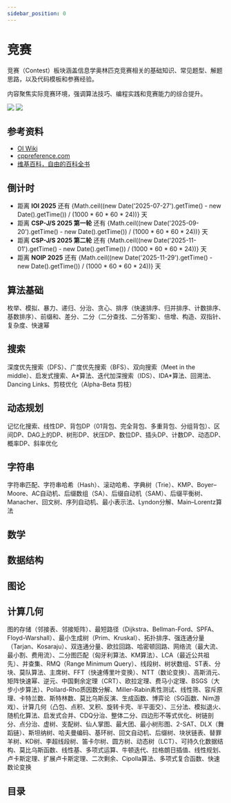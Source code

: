 ```yaml
---
sidebar_position: 0
---
```


# 竞赛

竞赛（Contest）板块涵盖信息学奥林匹克竞赛相关的基础知识、常见题型、解题思路，以及代码模板和参赛经验。

内容聚焦实际竞赛环境，强调算法技巧、编程实践和竞赛能力的综合提升。

![](/img/header/contest-light.png#gh-light-mode-only)
![](/img/header/contest-dark.png#gh-dark-mode-only)

## 参考资料

- [OI Wiki](https://oi-wiki.org)
- [cppreference.com](https://zh.cppreference.com/w/首页)
- [维基百科，自由的百科全书](https://zh.wikipedia.org/zh-cn/Wikipedia:首页)

## 倒计时

- 距离 **IOI 2025** 还有 {Math.ceil((new Date('2025-07-27').getTime() - new Date().getTime()) / (1000 * 60 * 60 * 24))} 天
- 距离 **CSP-J/S 2025 第一轮** 还有 {Math.ceil((new Date('2025-09-20').getTime() - new Date().getTime()) / (1000 * 60 * 60 * 24))} 天
- 距离 **CSP-J/S 2025 第二轮** 还有 {Math.ceil((new Date('2025-11-01').getTime() - new Date().getTime()) / (1000 * 60 * 60 * 24))} 天
- 距离 **NOIP 2025** 还有 {Math.ceil((new Date('2025-11-29').getTime() - new Date().getTime()) / (1000 * 60 * 60 * 24))} 天

## 算法基础

枚举、模拟、暴力、递归、分治、贪心、排序（快速排序、归并排序、计数排序、基数排序）、前缀和、差分、二分（二分查找、二分答案）、倍增、构造、双指针、复杂度、快速幂

## 搜索

深度优先搜索（DFS）、广度优先搜索（BFS）、双向搜索（Meet in the middle）、启发式搜索、A\*算法、迭代加深搜索（IDS）、IDA\*算法、回溯法、Dancing Links、剪枝优化（Alpha-Beta 剪枝）

## 动态规划

记忆化搜索、线性DP、背包DP（01背包、完全背包、多重背包、分组背包）、区间DP、DAG上的DP、树形DP、状压DP、数位DP、插头DP、计数DP、动态DP、概率DP、斜率优化

## 字符串

字符串匹配、字符串哈希（Hash）、滚动哈希、字典树（Trie）、KMP、Boyer–Moore、AC自动机、后缀数组（SA）、后缀自动机（SAM）、后缀平衡树、Manacher、回文树、序列自动机、最小表示法、Lyndon分解、Main–Lorentz算法

## 数学

## 数据结构

## 图论

## 计算几何

图的存储（邻接表、邻接矩阵）、最短路径（Dijkstra、Bellman-Ford、SPFA、Floyd-Warshall）、最小生成树（Prim、Kruskal）、拓扑排序、强连通分量（Tarjan、Kosaraju）、双连通分量、欧拉回路、哈密顿回路、网络流（最大流、最小割、费用流）、二分图匹配（匈牙利算法、KM算法）、LCA（最近公共祖先）、并查集、RMQ（Range Minimum Query）、线段树、树状数组、ST表、分块、莫队算法、主席树、FFT（快速傅里叶变换）、NTT（数论变换）、高斯消元、矩阵快速幂、逆元、中国剩余定理（CRT）、欧拉定理、费马小定理、BSGS（大步小步算法）、Pollard-Rho质因数分解、Miller-Rabin素性测试、线性筛、容斥原理、卡特兰数、斯特林数、莫比乌斯反演、生成函数、博弈论（SG函数、Nim游戏）、计算几何（凸包、点积、叉积、旋转卡壳、半平面交）、三分法、模拟退火、随机化算法、启发式合并、CDQ分治、整体二分、四边形不等式优化、树链剖分、点分治、虚树、支配树、仙人掌图、最大团、最小树形图、2-SAT、DLX（舞蹈链）、斯坦纳树、哈夫曼编码、基环树、回文自动机、后缀树、块状链表、替罪羊树、KD树、李超线段树、笛卡尔树、圆方树、动态树（LCT）、可持久化数据结构、莫比乌斯函数、线性基、多项式运算、牛顿迭代、拉格朗日插值、线性规划、卢卡斯定理、扩展卢卡斯定理、二次剩余、Cipolla算法、多项式复合函数、快速数论变换

## 目录

<DocCardList />
